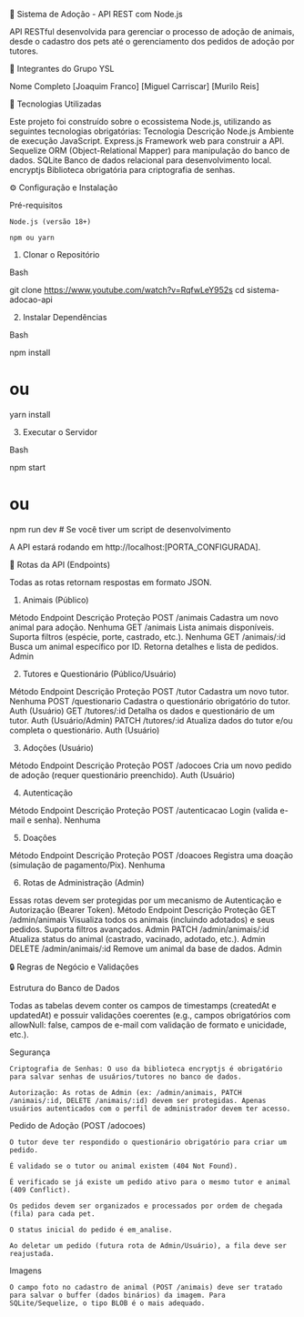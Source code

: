 🐾 Sistema de Adoção - API REST com Node.js

API RESTful desenvolvida para gerenciar o processo de adoção de animais, desde o cadastro dos pets até o gerenciamento dos pedidos de adoção por tutores.

👥 Integrantes do Grupo YSL

Nome Completo
[Joaquim Franco]
[Miguel Carriscar]
[Murilo Reis]

🚀 Tecnologias Utilizadas

Este projeto foi construído sobre o ecossistema Node.js, utilizando as seguintes tecnologias obrigatórias:
Tecnologia	Descrição
Node.js	Ambiente de execução JavaScript.
Express.js	Framework web para construir a API.
Sequelize	ORM (Object-Relational Mapper) para manipulação do banco de dados.
SQLite	Banco de dados relacional para desenvolvimento local.
encryptjs	Biblioteca obrigatória para criptografia de senhas.

⚙️ Configuração e Instalação

Pré-requisitos

    Node.js (versão 18+)

    npm ou yarn

1. Clonar o Repositório

Bash

git clone https://www.youtube.com/watch?v=RqfwLeY952s
cd sistema-adocao-api

2. Instalar Dependências

Bash

npm install 
# ou
yarn install


3. Executar o Servidor

Bash

npm start
# ou
npm run dev # Se você tiver um script de desenvolvimento

A API estará rodando em http://localhost:[PORTA_CONFIGURADA].

🧭 Rotas da API (Endpoints)

Todas as rotas retornam respostas em formato JSON.

1. Animais (Público)

Método	Endpoint	Descrição	Proteção
POST	/animais	Cadastra um novo animal para adoção.	Nenhuma
GET	/animais	Lista animais disponíveis. Suporta filtros (espécie, porte, castrado, etc.).	Nenhuma
GET	/animais/:id	Busca um animal específico por ID. Retorna detalhes e lista de pedidos.	Admin

2. Tutores e Questionário (Público/Usuário)

Método	Endpoint	Descrição	Proteção
POST	/tutor	Cadastra um novo tutor.	Nenhuma
POST	/questionario	Cadastra o questionário obrigatório do tutor.	Auth (Usuário)
GET	/tutores/:id	Detalha os dados e questionário de um tutor.	Auth (Usuário/Admin)
PATCH	/tutores/:id	Atualiza dados do tutor e/ou completa o questionário.	Auth (Usuário)

3. Adoções (Usuário)

Método	Endpoint	Descrição	Proteção
POST	/adocoes	Cria um novo pedido de adoção (requer questionário preenchido).	Auth (Usuário)

4. Autenticação

Método	Endpoint	Descrição	Proteção
POST	/autenticacao	Login (valida e-mail e senha).	Nenhuma

5. Doações

Método	Endpoint	Descrição	Proteção
POST	/doacoes	Registra uma doação (simulação de pagamento/Pix).	Nenhuma

6. Rotas de Administração (Admin)

Essas rotas devem ser protegidas por um mecanismo de Autenticação e Autorização (Bearer Token).
Método	Endpoint	Descrição	Proteção
GET	/admin/animais	Visualiza todos os animais (incluindo adotados) e seus pedidos. Suporta filtros avançados.	Admin
PATCH	/admin/animais/:id	Atualiza status do animal (castrado, vacinado, adotado, etc.).	Admin
DELETE	/admin/animais/:id	Remove um animal da base de dados.	Admin

🔒 Regras de Negócio e Validações

Estrutura do Banco de Dados

Todas as tabelas devem conter os campos de timestamps (createdAt e updatedAt) e possuir validações coerentes (e.g., campos obrigatórios com allowNull: false, campos de e-mail com validação de formato e unicidade, etc.).

Segurança

    Criptografia de Senhas: O uso da biblioteca encryptjs é obrigatório para salvar senhas de usuários/tutores no banco de dados.

    Autorização: As rotas de Admin (ex: /admin/animais, PATCH /animais/:id, DELETE /animais/:id) devem ser protegidas. Apenas usuários autenticados com o perfil de administrador devem ter acesso.

Pedido de Adoção (POST /adocoes)

    O tutor deve ter respondido o questionário obrigatório para criar um pedido.

    É validado se o tutor ou animal existem (404 Not Found).

    É verificado se já existe um pedido ativo para o mesmo tutor e animal (409 Conflict).

    Os pedidos devem ser organizados e processados por ordem de chegada (fila) para cada pet.

    O status inicial do pedido é em_analise.

    Ao deletar um pedido (futura rota de Admin/Usuário), a fila deve ser reajustada.

Imagens

    O campo foto no cadastro de animal (POST /animais) deve ser tratado para salvar o buffer (dados binários) da imagem. Para SQLite/Sequelize, o tipo BLOB é o mais adequado.
